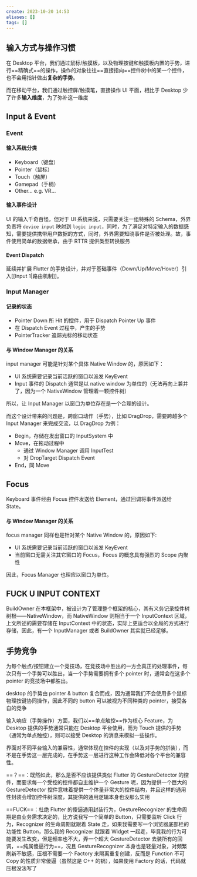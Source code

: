 ```yaml
---
create: 2023-10-20 14:53
aliases: []
tags: []
---
```

## 输入方式与操作习惯
在 Desktop 平台，我们通过鼠标/触摸板，以及物理按键和触摸板内置的手势，进行==精确式==的操作，操作的对象往往==直接指向==控件树中的某一个控件，也不会用指针做出**复杂的手势**。

而在移动平台，我们通过触控屏/触摸笔，直接操作 UI 平面，相比于 Desktop 少了许多**输入维度**，为了弥补这一维度


## Input & Event
### Event
#### 输入系统分类
- Keyboard（键盘）
- Pointer（鼠标）
- Touch（触屏）
- Gamepad（手柄）
- Other... e.g. VR...
####  输入事件设计
UI 的输入千奇百怪，但对于 UI 系统来说，只需要关注一组特殊的 Schema，外界负责将 `device input` 映射到 `logic input`，同时，为了满足对特定输入的数据感知，需要提供携带用户数据的方式，同时，外界需要知晓事件是否被处理。故，事件使用简单的数据继承，由于 RTTR 提供类型转换服务
#### Event Dispatch
延续并扩展 Flutter 的手势设计，并对于基础事件（Down/Up/Move/Hover）引入[[Input 1|路由机制]]。
### Input Manager
#### 记录的状态
- Pointer Down 所 Hit 的控件，用于 Dispatch Pointer Up 事件
- 在 Dispatch Event 过程中，产生的手势
- PointerTracker 追踪光标的移动状态
#### 与 Window Manager 的关系
input manager 可能是针对某个具体 Native Window 的，原因如下：
- UI 系统需要记录当前活跃的窗口以派发 KeyEvent
- Input 事件的 Dispatch 通常是以 native window 为单位的（无法再向上兼并了，因为一个 NativeWindow 管理着一颗控件树）

所以，让 Input Manager 以窗口为单位存在是一个合理的设计。

而这个设计带来的问题是，跨窗口动作（手势），比如 DragDrop，需要跨越多个 Input Manager 来完成交流，以 DragDrop 为例：
- Begin，存储在发出窗口的 InputSystem 中
- Move，在拖动过程中
	- 通过 Window Manager 调用 InputTest
	- 对 DropTarget Dispatch Event
- End，同 Move

## Focus
Keyboard 事件经由 Focus 控件发送给 Element，通过回调将事件派送给 State。
#### 与 Window Manager 的关系
focus manager 同样也是针对某个 Native Window 的，原因如下:
- UI 系统需要记录当前活跃的窗口以派发 KeyEvent
- 当前窗口无需关注其它窗口的 Focus，Focus 的概念具有强烈的 Scope 内聚性

因此，Focus Manager 也理应以窗口为单位。

## FUCK U INPUT CONTEXT
BuildOwner 在本框架中，被设计为了管理整个框架的核心，其有义务记录控件树树根——NativeWindow，而 NativeWindow 则相当于一个 InputContext 区域，上文所述的需要存储在 InputContext 中的状态，实际上更适合以全局的方式进行存储，因此，有一个 InputManager 或者 BuildOwner 其实就已经足够。

## 手势竞争
为每个触点/按钮建立一个竞技场，在竞技场中胜出的一方会真正的处理事件，每次只有一个手势可以胜出，当一个手势需要拥有多个 pointer 时，通常会在这多个 pointer 的竞技场中都胜出。

desktop 的手势由 pointer & button 复合而成，因为通常我们不会使用多个鼠标物理按键协同操作，因此不同的 button 可以被视为不同种类的 pointer，接受各自的竞争

输入响应（手势操作）方面，我们以==单点触控==作为核心 Feature，为 Desktop 提供的手势通常只能在 Desktop 平台使用，而为 Touch 提供的手势（通常为单点触控），则可以接受 Desktop 的消息来模拟一些操作。

界面对不同平台输入的兼容性，通常体现在控件的实现（以及对手势的拼装），而不是在手势这一层完成的，在手势这一层进行这种工作会降低对各个平台的兼容性。

==？==：既然如此，那么是否不应该提供类似 Flutter 的 GestureDetector 的控件，而要求每一个受控的控件都自主维护一个 Gesture 呢，因为提供一个巨大的 GestureDetector 控件意味着提供一个体量非常大的控件结构，并且这样的通用性封装会增加控件树深度，其提供的通用逻辑本身也没那么实用

==FUCK==：杜绝 Flutter 的傻逼通用封装行为，GestureRecognizer 的生命周期是由业务需求决定的，比方说我写一个简单的 Button，只需要监听 Click 行为，Recognizer 的生命周期就跟着 State 走，如果我需要写一个浏览器底部栏的功能性 Button，那么我的 Recognizer 就跟着 Widget 一起走，毕竟我的行为可能要发生改变，但是频率也不大，弄一个超大 GestureDetector 去装所有的回调，==纯属傻逼行为==，况且 GestureRecognizer 本身也是轻量对象，对频繁刷新不敏感，压根不需要一个 Factory 来隔离重复创建，反而是 Function 不可 Copy 的性质非常傻逼（虽然这是 C++ 的锅），如果使用 Factory 的话，代码就压根没法写了